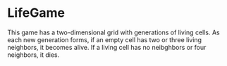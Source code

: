 # LifeGame

This game has a two-dimensional grid with generations of living cells. As each new generation forms, if an empty cell has two or three living neighbors, it becomes alive. If a living cell has no neibghbors or four neighbors, it dies.
